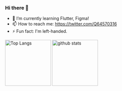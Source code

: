 
### Hi there 👋
- 🌱 I’m currently learning Flutter, Figma!
- 📫 How to reach me: https://twitter.com/Q64570316
- ⚡ Fun fact: I'm left-handed.

<!--
**orukahairuka/orukahairuka** is a ✨ _special_ ✨ repository because its `README.md` (this file) appears on your GitHub profile.

Here are some ideas to get you started:

- 🔭 I’m currently working on ...
- 🌱 I’m currently learning ...
- 👯 I’m looking to collaborate on ...
- 🤔 I’m looking for help with ...
- 💬 Ask me about ...
- 📫 How to reach me: ...
- 😄 Pronouns: ...
- ⚡ Fun fact: ...
-->
<p align="left"> 
  <img alt="Top Langs" height="150px" src="https://github-readme-stats.vercel.app/api/top-langs/?username=orukahairuka&layout=compact&show_icons=true&theme=onedark" />
  <img alt="github stats" height="150px" src="https://github-readme-stats.vercel.app/api?username=orukahairuka&theme=onedark&show_icons=ture" />
</p>

